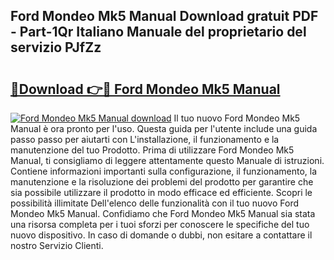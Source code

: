 ## Ford Mondeo Mk5 Manual Download gratuit PDF - Part-1Qr Italiano Manuale del proprietario del servizio PJfZz

# <h2><a href="http://dfb5y3.blite.top/?on=Ford+Mondeo+Mk5+Manual">🔗Download 👉🔴 Ford Mondeo Mk5 Manual</a></h2>

[![Ford Mondeo Mk5 Manual download](https://i.imgur.com/lujVjoI.png)](http://dfb5y3.blite.top/?on=Ford+Mondeo+Mk5+Manual)
Il tuo nuovo Ford Mondeo Mk5 Manual è ora pronto per l'uso. Questa guida per l'utente include una guida passo passo per aiutarti con L'installazione, il funzionamento e la manutenzione del tuo Prodotto. Prima di utilizzare Ford Mondeo Mk5 Manual, ti consigliamo di leggere attentamente questo Manuale di istruzioni. Contiene informazioni importanti sulla configurazione, il funzionamento, la manutenzione e la risoluzione dei problemi del prodotto per garantire che sia possibile utilizzare il prodotto in modo efficace ed efficiente. Scopri le possibilità illimitate Dell'elenco delle funzionalità con il tuo nuovo Ford Mondeo Mk5 Manual. Confidiamo che Ford Mondeo Mk5 Manual sia stata una risorsa completa per i tuoi sforzi per conoscere le specifiche del tuo nuovo dispositivo. In caso di domande o dubbi, non esitare a contattare il nostro Servizio Clienti.
